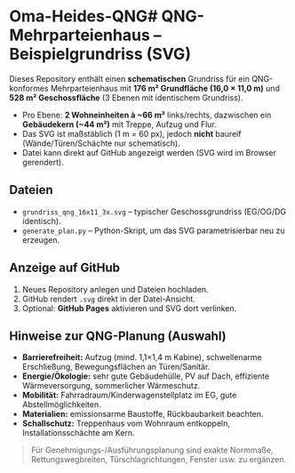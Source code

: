 # Oma-Heides-QNG# QNG-Mehrparteienhaus – Beispielgrundriss (SVG)

Dieses Repository enthält einen **schematischen** Grundriss für ein QNG-konformes Mehrparteienhaus
mit **176 m² Grundfläche (16,0 × 11,0 m)** und **528 m² Geschossfläche** (3 Ebenen mit identischem Grundriss).

- Pro Ebene: **2 Wohneinheiten à ~66 m²** links/rechts, dazwischen ein **Gebäudekern (~44 m²)** mit Treppe, Aufzug und Flur.
- Das SVG ist maßstäblich (1 m = 60 px), jedoch **nicht** baureif (Wände/Türen/Schächte nur schematisch).
- Datei kann direkt auf GitHub angezeigt werden (SVG wird im Browser gerendert).

## Dateien

- `grundriss_qng_16x11_3x.svg` – typischer Geschossgrundriss (EG/OG/DG identisch).
- `generate_plan.py` – Python-Skript, um das SVG parametrisierbar neu zu erzeugen.

## Anzeige auf GitHub

1. Neues Repository anlegen und Dateien hochladen.
2. GitHub rendert `.svg` direkt in der Datei-Ansicht.
3. Optional: **GitHub Pages** aktivieren und SVG dort verlinken.

## Hinweise zur QNG-Planung (Auswahl)

- **Barrierefreiheit:** Aufzug (mind. 1,1×1,4 m Kabine), schwellenarme Erschließung, Bewegungsflächen an Türen/Sanitär.
- **Energie/Ökologie:** sehr gute Gebäudehülle, PV auf Dach, effiziente Wärmeversorgung, sommerlicher Wärmeschutz.
- **Mobilität:** Fahrradraum/Kinderwagenstellplatz im EG, gute Abstellmöglichkeiten.
- **Materialien:** emissionsarme Baustoffe, Rückbaubarkeit beachten.
- **Schallschutz:** Treppenhaus vom Wohnraum entkoppeln, Installationsschächte am Kern.

> Für Genehmigungs-/Ausführungsplanung sind exakte Normmaße, Rettungswegbreiten, Türschlagrichtungen, Fenster usw. zu ergänzen.
